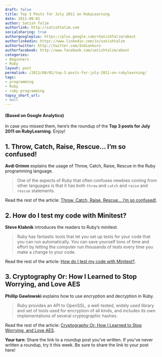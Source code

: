 ```yaml
---
draft: false
title: Top 3 Posts for July 2011 on RubyLearning
date: 2011-08-01
author: Satish Talim
authorlink: http://satishtalim.com
socialsharing: true
authorgoogleplus: https://plus.google.com/+SatishTalim/about
authorlinkedin: https://www.linkedin.com/in/satishtalim
authortwitter: http://twitter.com/IndianGuru
authorfacebook: http://www.facebook.com/satishtalim/about
categories:
- Beginners
- Ruby
layout: post
permalink: /2011/08/01/top-3-posts-for-july-2011-on-rubylearning/
tags:
- programming
- Ruby
- ruby programming
topsy_short_url:
- null
---
```


<div>
  <h4>
    (Based on Google Analytics)
  </h4>
  
  <p class="alert">
    In case you missed them, here&#8217;s the roundup of the <strong>Top 3 posts for July 2011 on RubyLearning</strong>. Enjoy!
  </p>
  
  <h2>
    1. Throw, Catch, Raise, Rescue&#8230; I&#8217;m so confused!
  </h2>
  
  <p>
    <strong>Avdi Grimm</strong> explains the usage of Throw, Catch, Raise, Rescue in the Ruby programming language.
  </p>
  
  <blockquote>
    <p>
      One of the aspects of Ruby that often confuses newbies coming from other languages is that it has both <code>throw</code> and <code>catch</code> and <code>raise</code> and <code>rescue</code> statements.
    </p>
  </blockquote>
  
  <p>
    Read the rest of the article: <a href="http://rubylearning.com/blog/2011/07/12/throw-catch-raise-rescue-im-so-confused/">Throw, Catch, Raise, Rescue&#8230; I&#8217;m so confused!</a>.
  </p>
  
  <h2>
    2. How do I test my code with Minitest?
  </h2>
  
  <p>
    <strong>Steve Klabnik</strong> introduces the readers to Ruby&#8217;s minitest.
  </p>
  
  <blockquote>
    <p>
      Ruby has fantastic tools that let you set up tests for your code that you can run automatically. You can save yourself tons of time and effort by letting the computer run thousands of tests every time you make a change to your code.
    </p>
  </blockquote>
  
  <p>
    Read the rest of the article: <a href="http://rubylearning.com/blog/2011/07/28/how-do-i-test-my-code-with-minitest/">How do I test my code with Minitest?</a>.
  </p>
  
  <h2>
    3. Cryptography Or: How I Learned to Stop Worrying, and Love AES
  </h2>
  
  <p>
    <strong>Phillip Gawlowski</strong> explains how to use encryption and decryption in Ruby.
  </p>
  
  <blockquote>
    <p>
      Ruby provides an API to OpenSSL, a well-tested, widely used library and set of tools used for encryption of all kinds, and includes its own implementations of several cryptographic hashes.
    </p>
  </blockquote>
  
  <p>
    Read the rest of the article: <a href="http://rubylearning.com/blog/2011/07/18/cryptography-or-how-i-learned-to-stop-worrying-and-love-aes/">Cryptography Or: How I Learned to Stop Worrying, and Love AES</a>.
  </p>
  
  <p>
    <b>Your turn</b>: Share the link to a roundup post you’ve written. If you’ve never written a roundup, try it this week. Be sure to share the link to your post here!
  </p>
</div>

